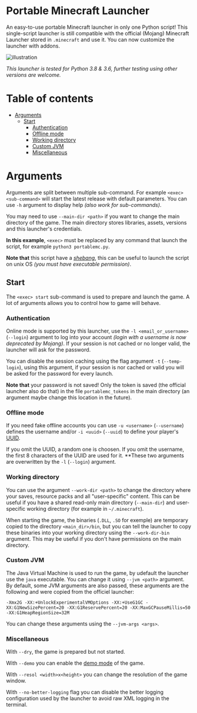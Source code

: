 # Portable Minecraft Launcher
An easy-to-use portable Minecraft launcher in only one Python script!
This single-script launcher is still compatible with the official (Mojang) Minecraft Launcher stored
in `.minecraft` and use it.
You can now customize the launcher with addons.

![illustration](https://github.com/mindstorm38/portablemc/blob/master/illustration.png?raw=true)

*This launcher is tested for Python 3.8 & 3.6, further testing using other versions are welcome.*

# Table of contents
- [Arguments](#arguments)
  - [Start](#start)
    - [Authentication](#authentication)
    - [Offline mode](#offline-mode)
    - [Working directory](#working-directory)
    - [Custom JVM](#custom-jvm)
    - [Miscellaneous](#miscellaneous)

# Arguments
Arguments are split between multiple sub-command. For example `<exec> <sub-command>` will start the latest
release with default parameters. You can use `-h` argument to display help *(also work for sub-commands)*.

You may need to use `--main-dir <path>` if you want to change the main directory of the game. The main
directory stores libraries, assets, versions and this launcher's credentials.

**In this example**, `<exec>` must be replaced by any command that 
launch the script, for example `python3 portablemc.py`.

**Note that** this script have a *[shebang](https://fr.wikipedia.org/wiki/Shebang)*, this can be
useful to launch the script on unix OS *(you must have executable permission)*.

## Start
The `<exec> start` sub-command is used to prepare and launch the game. A lot of arguments allows you
to control how to game will behave.

### Authentication
Online mode is supported by this launcher, use the `-l <email_or_username>` (`--login`) argument to
log into your account *(login with a username is now deprecated by Mojang)*. If your session is not
cached or no longer valid, the launcher will ask for the password.

You can disable the session caching using the flag argument `-t` (`--temp-login`), using this argument,
if your session is nor cached or valid you will be asked for the password for every launch.

**Note that** your password is not saved! Only the token is saved (the official launcher also do that)
in the file `portablemc_tokens` in the main directory (an argument maybe change this location in the
future).

### Offline mode
If you need fake offline accounts you can use `-u <username>` (`--username`) defines the username and/or
`-i <uuid>` (`--uuid`) to define your player's [UUID](https://fr.wikipedia.org/wiki/Universally_unique_identifier).

If you omit the UUID, a random one is choosen. If you omit the username, the first 8 characters of the UUID
are used for it. **These two arguments are overwritten by the `-l` (`--login`) argument.

### Working directory
You can use the argument `--work-dir <path>` to change the directory where your saves, resource packs and
all "user-specific" content. This can be useful if you have a shared read-only main directory 
(`--main-dir`) and user-specific working directory (for example in `~/.minecraft`).

When starting the game, the binaries (`.DLL`, `.SO` for exemple) are temporary copied to the directory
`<main_dir>/bin`, but you can tell the launcher to copy these binaries into your working directory using
the `--work-dir-bin` argument. This may be useful if you don't have permissions on the main directory.

### Custom JVM
The Java Virtual Machine is used to run the game, by udefault the launcher use the `java` executable. You
can change it using `--jvm <path>` argument. By default, some JVM arguments are also passed, these arguments
are the following and were copied from the officiel launcher:

```
-Xmx2G -XX:+UnlockExperimentalVMOptions -XX:+UseG1GC -XX:G1NewSizePercent=20 -XX:G1ReservePercent=20 -XX:MaxGCPauseMillis=50 -XX:G1HeapRegionSize=32M
```

You can change these arguments using the `--jvm-args <args>`.

### Miscellaneous
With `--dry`, the game is prepared but not started.

With `--demo` you can enable the [demo mode](https://minecraft.gamepedia.com/Demo_mode) of the game.  

With `--resol <width>x<height>` you can change the resolution of the game window.

With `--no-better-logging` flag you can disable the better logging configuration used by the launcher
to avoid raw XML logging in the terminal.
